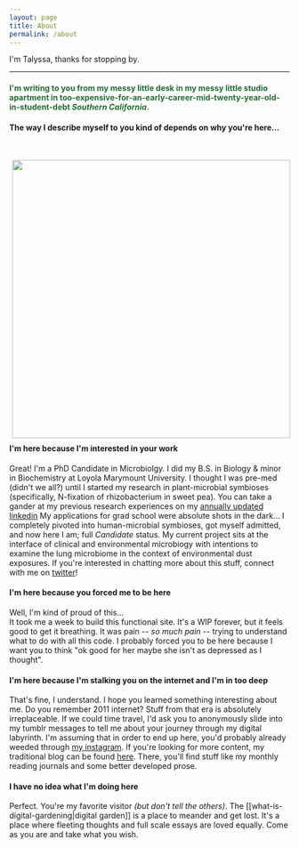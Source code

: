 ```yaml
---
layout: page
title: About
permalink: /about
---
```

I'm Talyssa, thanks for stopping by. 
<br> 
  <hr> 
<h4 style="color:#206e31">I'm writing to you from my messy little desk in my messy little studio apartment in too-expensive-for-an-early-career-mid-twenty-year-old-in-student-debt <i>Southern California</i>.</h4>
<h4>The way I describe myself to you kind of depends on why you're here...</h4> <br> <img src="/assets/aboutme.png" align="left" style="padding: 15px 5px 10px; height:500px;">

#### I'm here because I'm interested in your work
Great! I'm a PhD Candidate in Microbiolgy. I did my B.S. in Biology & minor in Biochemistry at Loyola Marymount University. I thought I was pre-med (didn't we all?) until I started my research in plant-microbial symbioses (specifically, N-fixation of rhizobacterium in sweet pea). You can take a gander at my previous research experiences on my [annually updated linkedin](https://www.linkedin.com/in/talyssa-topacio-190012147/) My applications for grad school were absolute shots in the dark... I completely pivoted into human-microbial symbioses, got myself admitted, and now here I am; full *Candidate* status. My current project sits at the interface of clinical and environmental microbiogy with intentions to examine the lung microbiome in the context of environmental dust exposures. If you're interested in chatting more about this stuff, connect with me on [twitter](https://twitter.com/T4LYSSA)!

#### I'm here because you forced me to be here
Well, I'm kind of proud of this... <br>
  It took me a week to build this functional site. It's a WIP forever, but it feels good to get it breathing. It was pain -- *so much pain* -- trying to understand what to do with all this code. I probably forced you to be here because I want you to think "ok good for her maybe she isn't as depressed as I thought".
  
#### I'm here because I'm stalking you on the internet and I'm in too deep
That's fine, I understand. I hope you learned something interesting about me. Do you remember 2011 internet? Stuff from that era is absolutely irreplaceable. If we could time travel, I'd ask you to anonymously slide into my tumblr messages to tell me about your journey through my digital labyrinth. I'm assuming that in order to end up here, you'd probably already weeded through [my instagram](https://instagram.com/talyssa.jpg). If you're looking for more content, my traditional blog can be found [here](https://geminiworms.weebly.com). There, you'll find stuff like my monthly reading journals and some better developed prose.

#### I have no idea what I'm doing here
Perfect. You're my favorite visitor *(but don't tell the others)*. The [[what-is-digital-gardening|digital garden]] is a place to meander and get lost. It's a place where fleeting thoughts and full scale essays are loved equally. Come as you are and take what you wish.   


